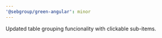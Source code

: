 ```yaml
---
'@sebgroup/green-angular': minor
---
```


Updated table grouping funcionality with clickable sub-items.
